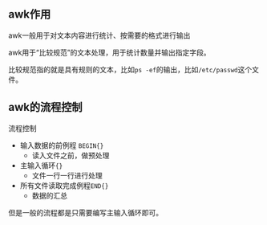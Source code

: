 ## awk作用

awk一般用于对文本内容进行统计、按需要的格式进行输出

awk用于“比较规范”的文本处理，用于统计数量并输出指定字段。

比较规范指的就是具有规则的文本，比如`ps -ef`的输出，比如`/etc/passwd`这个文件。

## awk的流程控制

流程控制

+ 输入数据的前例程 `BEGIN{}`
  + 读入文件之前，做预处理
+ 主输入循环`{}`
  + 文件一行一行进行处理
+ 所有文件读取完成例程`END{}`
  + 数据的汇总

但是一般的流程都是只需要编写主输入循环即可。

